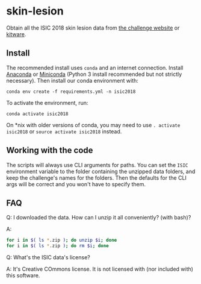 # skin-lesion

Obtain all the ISIC 2018 skin lesion data from [the challenge website](https://challenge2018.isic-archive.com/) or [kitware](https://challenge.kitware.com/#challenge/5aab46f156357d5e82b00fe5).

## Install

The recommended install uses ``conda`` and an internet connection. Install [Anaconda](https://www.anaconda.com/download/#linux) or [Miniconda](https://conda.io/miniconda.html) (Python 3 install recommended but not strictly necessary). Then install our conda environment with:
```
conda env create -f requirements.yml -n isic2018
```

To activate the environment, run:
```
conda activate isic2018
```
On \*nix with older versions of conda, you may need to use ``. activate isic2018`` or ``source activate isic2018`` instead.

## Working with the code

The scripts will always use CLI arguments for paths. You can set the ``ISIC`` environment variable to the folder containing the unzipped data folders, and keep the challenge's names for the folders. Then the defaults for the CLI args will be correct and you won't have to specify them.

## FAQ
Q: I downloaded the data. How can I unzip it all conveniently? (with bash)?

A: 
```bash
for i in $( ls *.zip ); do unzip $i; done
for i in $( ls *.zip ); do rm $i; done
```

Q: What's the ISIC data's license?

A: It's Creative COmmons license. It is not licensed with (nor included with) this software.

